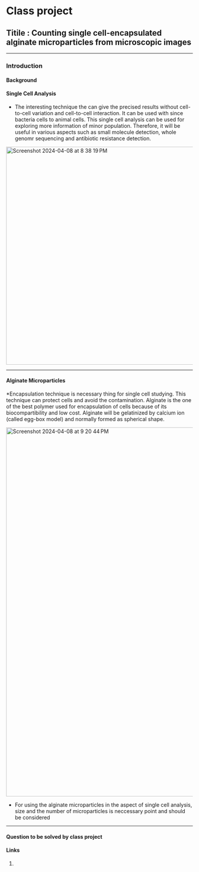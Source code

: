 # Class project
## Titile : Counting single cell-encapsulated alginate microparticles from microscopic images
-----
### Introduction
#### Background

#### Single Cell Analysis

* The interesting technique the can give the precised results without cell-to-cell variation and cell-to-cell interaction. It can be used with since bacteria cells to animal cells. This single cell analysis can be used for exploring more information of minor population. Therefore, it will be useful in various aspects such as small molecule detection, whole genomr sequencing and antibiotic resistance detection.

<img width="587" alt="Screenshot 2024-04-08 at 8 38 19 PM" src="https://github.com/igchoi/IBT618-SystemsBiotechnology/assets/164750221/b8f907d3-3de2-4824-81c1-0da5f5d68052">

-----
#### Alginate Microparticles

*Encapsulation technique is necessary thing for single cell studying. This technique can protect cells and  avoid the contamination. Alginate is the one of the best polymer used for encapsulation of cells because of its biocompartibility and low cost. Alginate will be gelatinized by calcium ion (called egg-box model) and normally formed as spherical shape.

<img width="994" alt="Screenshot 2024-04-08 at 9 20 44 PM" src="https://github.com/igchoi/IBT618-SystemsBiotechnology/assets/164750221/1bc59ce0-9061-41a8-a728-938ea328bdce">


* For using the alginate microparticles in the aspect of single cell analysis, size and the number of microparticles is neccessary point and should be considered

-----


#### Question to be solved by class project

#### Links
1. 


